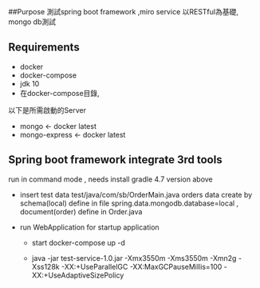 
##Purpose
 測試spring boot framework ,miro service 以RESTful為基礎, mongo db測試
 

## Requirements
* docker
* docker-compose
* jdk 10
* 在docker-compose目錄,



以下是所需啟動的Server
* mongo <- docker latest
* mongo-express <- docker latest

## Spring boot framework integrate 3rd tools

run in command mode , needs install gradle 4.7 version above 

* insert test data test/java/com/sb/OrderMain.java
  orders data create by schema(local) define in file spring.data.mongodb.database=local , document(order) define in Order.java

* run WebApplication for startup application
  * start docker-compose up -d
     
  * java -jar test-service-1.0.jar -Xmx3550m -Xms3550m -Xmn2g -Xss128k -XX:+UseParallelGC  -XX:MaxGCPauseMillis=100 -XX:+UseAdaptiveSizePolicy
